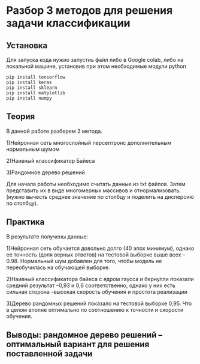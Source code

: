 Разбор 3 методов для решения задачи классификации
=====================

Установка
---------

Для запуска кода нужно запустиь файл либо в Google colab, либо на локальной машине, установив при этом 
необходимые модули python

```shell script
pip install tensorflow
pip install keras
pip install sklearn
pip install matplotlib
pip install numpy
```

Теория
------
 В данной работе разберем 3 метода.
 
 1)Нейронная сеть многослойный персептронс дополнительным нормальным шумом
 
 2)Наивный классификатор Байеса
 
 3)Рандомное дерево решений
 
 Для начала работы необходимо считать данные из txt файлов. Затем представить их в виде многомерных массивов и отнормализовать. (нужно вычесть среднее значение по столбцу и поделить на дисперсию по столбцу).
 
Практика
--------
 В результате получены данные:
 
 1)Нейронная сеть обучается довольно долго (40 эпох минимум), однако ее точность (доля верных ответов) на тестовой выборке выше всех –0.98. Нормальный шум добавлен для того, чтобы модель не переобучилась на обучающей выборке.
 
 2)Наивный классификатора байеса с ядром гаусса и бернулли показали средний результат –0,93 и 0,6 соответственно, однако у них есть сильная сторона –высокая скорость обучения и простота реализации 
 
 3)Дерево рандомных решений показало на тестовой выборке 0,95. Что в целом вполне оптимально по соотношению к точности и скорости обучения.
 
 Выводы: рандомное дерево решений – оптимальный вариант для решения поставленной задачи
 --------------------------------------------------------------------------------------
